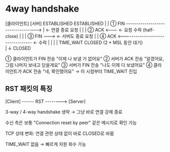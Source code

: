 # 4way handshake
[클라이언트]                                 [서버]
     ESTABLISHED                            ESTABLISHED
         |                                       |
   ① FIN ---------------------------------->    |  ← 연결 종료 요청
         |                                       |
         |                            ② ACK <---  ← 요청 수락 (half-close)
         |                                       |
         |                            ③ FIN --->  ← 서버도 종료 요청
         |                                       |
   ④ ACK <---------------------------------      ← 수락
         |                                       |
         |                                       |
     TIME_WAIT                                  CLOSED
   (2 * MSL 동안 대기)                      
         |
         ↓
      CLOSED


① 클라이언트가 FIN 전송	"이제 나 보낼 거 없어요"
② 서버가 ACK 전송	"알겠어요, 그럼 나머지 보내고 닫을게요"
③ 서버가 FIN 전송	"나도 이제 다 보냈어요"
④ 클라이언트가 ACK 전송	"네, 확인했어요" → 이 시점부터 TIME_WAIT 진입



## RST 패킷의 특징

[Client] ------ RST --------> [Server]


3-way / 4-way handshake 생략 → 그냥 바로 연결 강제 종료

수신 측은 보통 "Connection reset by peer" 같은 메시지로 확인 가능

TCP 상태 변화: 연결 관련 상태 없이 바로 CLOSED로 바뀜

TIME_WAIT 없음 → 빠르게 자원 회수 가능

